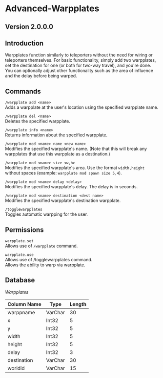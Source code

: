 # Advanced-Warpplates
## Version 2.0.0.0

Introduction
-----
Warpplates function similarly to teleporters without the need for wiring or teleporters themselves. For basic functionality, simply add two warpplates, set the destination for one (or both for two-way travel), and you're done. You can optionally adjust other functionality such as the area of influence and the delay before being warped.

Commands
-----
`/warpplate add <name>`<br />
Adds a warpplate at the user's location using the specified warpplate name.

`/warpplate del <name>`<br />
Deletes the specified warpplate.

`/warpplate info <name>`<br />
Returns information about the specified warpplate.

`/warpplate mod <name> name <new name>`<br />
Modifies the specified warpplate's name. (Note that this will break any warpplates that use this warpplate as a destination.)

`/warpplate mod <name> size <w,h>`<br />
Modifies the specified warpplate's area. Use the format `width,height` without spaces (example: `warpplate mod spawn size 5,4`).

`/warpplate mod <name> delay <delay>`<br />
Modifies the specified warpplate's delay. The delay is in seconds.

`/warpplate mod <name> destination <dest name>`<br />
Modifies the specified warpplate's destination warpplate.

`/togglewarpplates`<br />
Toggles automatic warpping for the user.

Permissions
-----
`warpplate.set`<br />
Allows use of `/warpplate` command.

`warpplate.use`<br />
Allows use of /togglewarpplates command.<br />
Allows the ability to warp via warpplate.

Database
-----
_Warpplates_

| Column Name | Type | Length |
| --- | --- | --- |
| warppname | VarChar | 30 |
| x | Int32 | 5 |
| y | Int32 | 5 |
| width | Int32 | 5 |
| height | Int32 | 5 |
| delay | Int32 | 3 |
| destination | VarChar | 30 |
| worldid | VarChar | 15 |